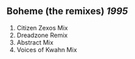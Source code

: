 ## Boheme (the&nbsp;remixes) *1995*

1. Citizen Zexos Mix
2. Dreadzone Remix
3. Abstract Mix
4. Voices of Kwahn Mix
